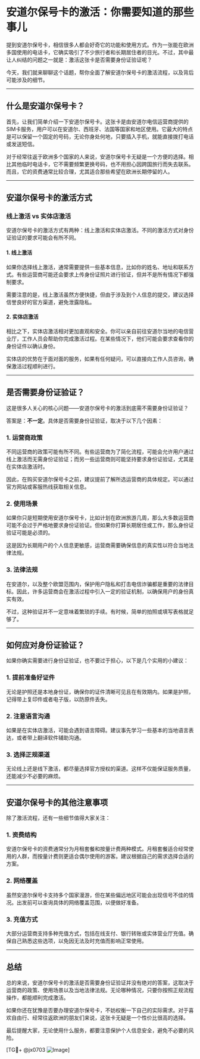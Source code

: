 # 安道尔保号卡的激活：你需要知道的那些事儿

提到安道尔保号卡，相信很多人都会好奇它的功能和使用方式。作为一张能在欧洲多国使用的电话卡，它确实吸引了不少旅行者和长期居住者的目光。不过，其中最让人纠结的问题之一就是：激活这张卡是否需要身份证验证呢？

今天，我们就来聊聊这个话题，帮你全面了解安道尔保号卡的激活流程，以及背后可能涉及的细节。

---

## 什么是安道尔保号卡？

首先，让我们简单介绍一下安道尔保号卡。这张卡是由安道尔电信运营商提供的SIM卡服务，用户可以在安道尔、西班牙、法国等国家和地区使用。它最大的特点是可以保留一个固定的号码，无论你身处何地，只要插入手机，就能直接拨打电话或发送短信。

对于经常往返于欧洲多个国家的人来说，安道尔保号卡无疑是一个方便的选择。相比其他临时电话卡，它不需要频繁更换号码，也不用担心因跨国旅行而失去联系。而且，它的资费通常比较合理，尤其适合那些希望在欧洲长期停留的人。

---

## 安道尔保号卡的激活方式

### 线上激活 vs 实体店激活

安道尔保号卡的激活方式有两种：线上激活和实体店激活。不同的激活方式对身份证验证的要求可能会有所不同。

#### 1. 线上激活
如果你选择线上激活，通常需要提供一些基本信息，比如你的姓名、地址和联系方式。有些运营商可能还会要求上传身份证照片进行验证，但并不是所有情况下都强制要求。

需要注意的是，线上激活虽然方便快捷，但由于涉及到个人信息的提交，建议选择信誉良好的官方渠道，避免泄露隐私。

#### 2. 实体店激活
相比之下，实体店激活相对更加直观和安全。你可以亲自前往安道尔当地的电信营业厅，工作人员会帮助你完成激活过程。在某些情况下，他们可能会要求查看你的身份证件以确认身份。

实体店的优势在于面对面的服务，如果有任何疑问，可以直接向工作人员咨询，确保激活过程顺利进行。

---

## 是否需要身份证验证？

这是很多人关心的核心问题——安道尔保号卡的激活到底需不需要身份证验证？

答案是：**不一定**。具体是否需要身份证验证，取决于以下几个因素：

### 1. 运营商政策
不同运营商的政策可能有所不同。有些运营商为了简化流程，可能会允许用户通过线上激活而无需身份证验证；而另一些运营商则可能坚持要求身份证验证，尤其是在实体店激活时。

因此，在购买安道尔保号卡之前，建议提前了解所选运营商的具体规定。可以通过官方网站或客服热线获取相关信息。

### 2. 使用场景
如果你只是短期使用安道尔保号卡，比如计划在欧洲旅游几周，那么大多数运营商可能不会过于严格地要求身份证验证。但如果你打算长期居住或工作，那么身份证验证可能是必须的。

这是因为长期用户的个人信息更敏感，运营商需要确保信息的真实性以符合当地法律法规。

### 3. 法律法规
在安道尔，以及整个欧盟范围内，保护用户隐私和打击电信诈骗都是重要的法律目标。因此，许多运营商会在激活过程中引入一定的验证机制，以确保用户的身份真实有效。

不过，这种验证并不一定意味着繁琐的手续。有时候，简单的拍照或填写表格就足够了。

---

## 如何应对身份证验证？

如果你确实需要进行身份证验证，也不要过于担心，以下是几个实用的小建议：

### 1. 提前准备好证件
无论是护照还是本地身份证，确保你的证件清晰可见且在有效期内。如果是护照，记得带上复印件或者电子版，以防原件丢失。

### 2. 注意语言沟通
如果是在实体店激活，可能会遇到语言障碍。建议事先学习一些基本的当地语言表达，或者带上翻译软件辅助沟通。

### 3. 选择正规渠道
无论线上还是线下激活，都尽量选择官方授权的渠道。这样不仅能保证服务质量，还能减少不必要的麻烦。

---

## 安道尔保号卡的其他注意事项

除了激活流程，还有一些细节值得大家关注：

### 1. 资费结构
安道尔保号卡的资费通常分为月租套餐和按量计费两种模式。月租套餐适合经常使用的人群，而按量计费则更适合偶尔使用的游客。建议根据自己的需求选择合适的方案。

### 2. 网络覆盖
虽然安道尔保号卡支持多个国家漫游，但在某些偏远地区可能会出现信号不佳的情况。出发前可以查询具体的网络覆盖范围，以便做好准备。

### 3. 充值方式
大部分运营商支持多种充值方式，包括在线支付、银行转账或实体营业厅充值。确保自己熟悉这些选项，以免因无法及时充值而影响正常使用。

---

## 总结

总的来说，安道尔保号卡的激活是否需要身份证验证并没有绝对的答案，这取决于运营商的政策、使用场景以及当地法律法规。无论哪种情况，只要你按照正规流程操作，都能顺利完成激活。

如果你还在犹豫是否要办理安道尔保号卡，不妨权衡一下自己的实际需求。对于喜欢自由行、经常往返欧洲的朋友们来说，这张卡无疑是一个性价比很高的选择。

最后提醒大家，无论使用什么服务，都要注意保护个人信息安全，避免不必要的风险。

[TG💪+ @jx0703 ![Image](https://github.com/user-attachments/assets/dbca1d08-cadb-493c-b0ec-ad6f7a83f270)]